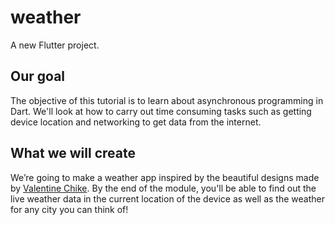 # weather

A new Flutter project.

## Our goal

The objective of this tutorial is to learn about asynchronous programming in Dart. We'll look at how to carry out time consuming tasks such as getting device location and networking to get data from the internet.

## What we will create
We’re going to make a weather app inspired by the beautiful designs made by [Valentine Chike](https://dribbble.com/shots/16952894-Weather-App). By the end of the module, you'll be able to find out the live weather data in the current location of the device as well as the weather for any city you can think of!